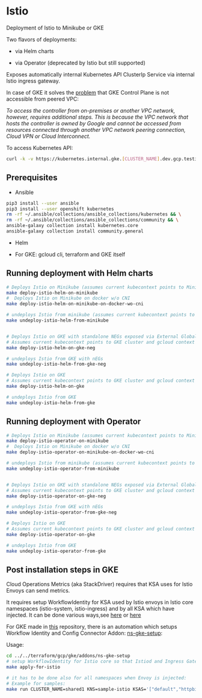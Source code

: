 # Istio

Deployment of Istio to Minikube or GKE

Two flavors of deployments:

* via Helm charts

* via Operator (deprecated by Istio but still supported)

Exposes automatically internal Kubernetes API ClusterIp Service via internal Istio ingress gateway.

In case of GKE it solves the [problem](https://cloud.google.com/solutions/creating-kubernetes-engine-private-clusters-with-net-proxies) that GKE Control Plane is not accessible from peered VPC:

  _To access the controller from on-premises or another VPC network, however, requires additional steps. This is because the VPC network that hosts the controller is owned by Google and cannot be accessed from resources connected through another VPC network peering connection, Cloud VPN or Cloud Interconnect._

To access Kubernetes API:

```bash
curl -k -v https://kubernetes.internal.gke.[CLUSTER_NAME].dev.gcp.testing/version
```

## Prerequisites

* Ansible

```bash
pip3 install --user ansible
pip3 install --user openshift kubernetes
rm -rf ~/.ansible/collections/ansible_collections/kubernetes && \
rm -rf ~/.ansible/collections/ansible_collections/community && \
ansible-galaxy collection install kubernetes.core
ansible-galaxy collection install community.general
```

* Helm

* For GKE: gcloud cli, terraform and GKE itself

## Running deployment with Helm charts

```bash
# Deploys Istio on Minikube (assumes current kubecontext points to Minikube) and CNI is enabled
make deploy-istio-helm-on-minikube
#  Deploys Istio on Minikube on docker w/o CNI
make deploy-istio-helm-on-minikube-on-docker-wo-cni

# undeploys Istio from minikube (assumes current kubecontext points to Minikube)
make undeploy-istio-helm-from-minikube


# Deploys Istio on GKE with standalone NEGs exposed via External Global HTTPS LoadBalancer for external provisioning
# Assumes current kubecontext points to GKE cluster and gcloud context to project where GKE cluster is deployed
make deploy-istio-helm-on-gke-neg

# undeploys Istio from GKE with nEGs
make undeploy-istio-helm-from-gke-neg

# Deploys Istio on GKE
# Assumes current kubecontext points to GKE cluster and gcloud context to project where GKE cluster is deployed
make deploy-istio-helm-on-gke

# undeploys Istio from GKE
make undeploy-istio-helm-from-gke
```

## Running deployment with Operator

```bash
# Deploys Istio on Minikube (assumes current kubecontext points to Minikube) and CNI is enabled
make deploy-istio-operator-on-minikube
#  Deploys Istio on Minikube on docker w/o CNI
make deploy-istio-operator-on-minikube-on-docker-wo-cni

# undeploys Istio from minikube (assumes current kubecontext points to Minikube)
make undeploy-istio-operator-from-minikube


# Deploys Istio on GKE with standalone NEGs exposed via External Global HTTPS LoadBalancer for external provisioning
# Assumes current kubecontext points to GKE cluster and gcloud context to project where GKE cluster is deployed
make deploy-istio-operator-on-gke-neg

# undeploys Istio from GKE with nEGs
make undeploy-istio-operator-from-gke-neg

# Deploys Istio on GKE
# Assumes current kubecontext points to GKE cluster and gcloud context to project where GKE cluster is deployed
make deploy-istio-operator-on-gke

# undeploys Istio from GKE
make undeploy-istio-operator-from-gke
```

## Post installation steps in GKE

Cloud Operations Metrics (aka StackDriver) requires that KSA uses for Istio Envoys can send metrics.

It requires setup WorkflowIdentity for KSA used by Istio envoys in Istio core namespaces (istio-system, istio-ingress) and by all KSA which have injected.
It can be done various ways,see [here](https://github.com/istio/istio/issues/22658#issuecomment-662908816) or [here](https://discuss.istio.io/t/v2-stackdriver-telemetry-and-workload-identity/6511/7)

For GKE made in [this](../../terraform/gcp/gke) repository, there is an automation which setups Workflow Identity and Config Connector Addon: [ns-gke-setup](../../terraform/gcp/gke/addons/ns-gke-setup):

Usage:

```bash
cd ../../terraform/gcp/gke/addons/ns-gke-setup
# setup WorkflowIdentity for Istio core so that Istiod and Ingress Gateways can emit metrics
make apply-for-istio

# it has to be done also for all namespaces when Envoy is injected:
# Example for samples:
make run CLUSTER_NAME=shared1 KNS=sample-istio KSAS='["default","httpbin"]'
```
